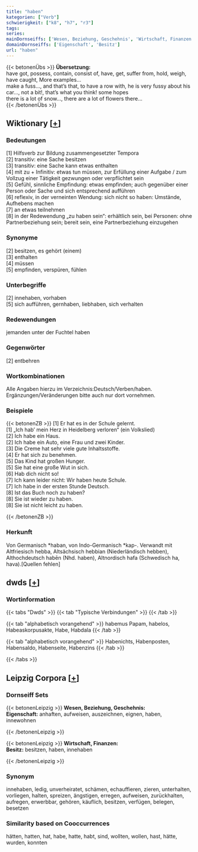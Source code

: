 ```yaml
---
title: "haben"
kategorien: ["Verb"]
schwierigkeit: ["k8", "h7", "r3"]
tags:
series:
mainDornseiffs: ['Wesen, Beziehung, Geschehnis', 'Wirtschaft, Finanzen']
domainDornseiffs: ['Eigenschaft', 'Besitz']
url: "haben"
---
```


{{< betonenÜbs >}}
**Übersetzung:**  
have got, possess, contain, consist of, have, get, suffer from, hold, weigh, have caught, More examples...  
make a fuss..., and that’s that, to have a row with, he is very fussy about his car..., not a bit!, that’s what you think! some hopes  
there is a lot of snow..., there are a lot of flowers there...  
{{< /betonenÜbs >}}

## Wiktionary [[+](https://de.wiktionary.org/wiki/haben)]

### Bedeutungen
[1] Hilfsverb zur Bildung zusammengesetzter Tempora  
[2] transitiv: eine Sache besitzen  
[3] transitiv: eine Sache kann etwas enthalten  
[4] mit zu + Infinitiv: etwas tun müssen, zur Erfüllung einer Aufgabe / zum Vollzug einer Tätigkeit gezwungen oder verpflichtet sein  
[5] Gefühl, sinnliche Empfindung: etwas empfinden; auch gegenüber einer Person oder Sache  und sich entsprechend aufführen  
[6] reflexiv, in der verneinten Wendung: sich nicht so haben: Umstände, Aufhebens machen  
[7] an etwas teilnehmen  
[8] in der Redewendung „zu haben sein“: erhältlich sein, bei Personen: ohne Partnerbeziehung sein; bereit sein, eine Partnerbeziehung einzugehen  

### Synonyme
[2] besitzen, es gehört (einem)  
[3] enthalten  
[4] müssen  
[5] empfinden, verspüren, fühlen  

### Unterbegriffe
[2] innehaben, vorhaben  
[5] sich aufführen, gernhaben, liebhaben, sich verhalten  

### Redewendungen
jemanden unter der Fuchtel haben  

### Gegenwörter
[2] entbehren  

### Wortkombinationen
Alle Angaben hierzu im Verzeichnis:Deutsch/Verben/haben. Ergänzungen/Veränderungen bitte auch nur dort vornehmen.  

### Beispiele
{{< betonenZB >}}
[1] Er hat es in der Schule gelernt.  
[1] „Ich hab’ mein Herz in Heidelberg verloren“ (ein Volkslied)  
[2] Ich habe ein Haus.  
[2] Ich habe ein Auto, eine Frau und zwei Kinder.  
[3] Die Creme hat sehr viele gute Inhaltsstoffe.  
[4] Er hat sich zu benehmen.  
[5] Das Kind hat großen Hunger.  
[5] Sie hat eine große Wut in sich.  
[6] Hab dich nicht so!  
[7] Ich kann leider nicht: Wir haben heute Schule.  
[7] Ich habe in der ersten Stunde Deutsch.  
[8] Ist das Buch noch zu haben?  
[8] Sie ist wieder zu haben.  
[8] Sie ist nicht leicht zu haben.  

{{< /betonenZB >}}
### Herkunft
Von Germanisch *haban, von Indo-Germanisch *kap-. Verwandt mit Altfriesisch hebba, Altsächsisch hebbian (Niederländisch hebben), Althochdeutsch habēn (Nhd. haben), Altnordisch hafa (Schwedisch ha, hava).[Quellen fehlen]  



## dwds [[+](https://www.dwds.de/wb/haben)]

### Wortinformation
{{< tabs "Dwds" >}}
{{< tab "Typische Verbindungen" >}}
{{< /tab >}}

{{< tab "alphabetisch vorangehend" >}}
habemus Papam, habelos, Habeaskorpusakte, Habe, Habdala
{{< /tab >}}

{{< tab "alphabetisch vorangehend" >}}
Habenichts, Habenposten, Habensaldo, Habenseite, Habenzins
{{< /tab >}}

{{< /tabs >}}

## Leipzig Corpora [[+](https://corpora.uni-leipzig.de/en/res?word=haben&corpusId=deu_newscrawl-public_2018)]

### Dornseiff Sets
{{< betonenLeipzig >}}
**Wesen, Beziehung, Geschehnis:**  
**Eigenschaft:** anhaften, aufweisen, auszeichnen, eignen, haben, innewohnen  

{{< /betonenLeipzig >}}


{{< betonenLeipzig >}}
**Wirtschaft, Finanzen:**  
**Besitz:** besitzen, haben, innehaben  

{{< /betonenLeipzig >}}

### Synonym
innehaben, ledig, unverheiratet, schämen, echauffieren, zieren, unterhalten, vorliegen, halten, spreizen, ängstigen, erregen, aufweisen, zurückhalten, aufregen, erwerbbar, gehören, käuflich, besitzen, verfügen, belegen, besetzen


### Similarity based on Cooccurrences
hätten, hatten, hat, habe, hatte, habt, sind, wollten, wollen, hast, hätte, wurden, konnten


